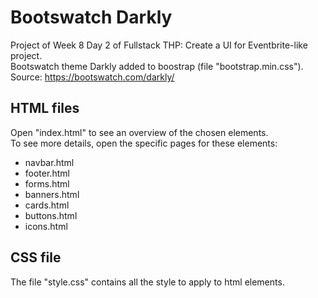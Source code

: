 # Bootswatch Darkly
Project of Week 8 Day 2 of Fullstack THP: Create a UI for Eventbrite-like project.  
Bootswatch theme Darkly added to boostrap (file "bootstrap.min.css").   
Source: https://bootswatch.com/darkly/

## HTML files
Open "index.html" to see an overview of the chosen elements.  
To see more details, open the specific pages for these elements:
- navbar.html
- footer.html
- forms.html
- banners.html
- cards.html
- buttons.html
- icons.html

## CSS file
The file "style.css" contains all the style to apply to html elements.